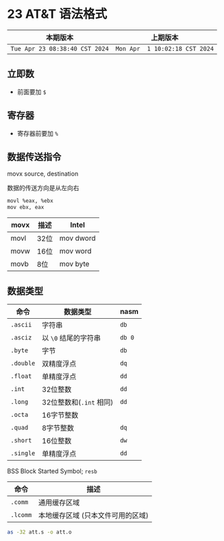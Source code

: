 # 23 AT&T 语法格式

|本期版本|上期版本
|:---:|:---:
`Tue Apr 23 08:38:40 CST 2024` | `Mon Apr  1 10:02:18 CST 2024`

## 立即数

* 前面要加 `$`

## 寄存器

* 寄存器前要加 `%`

## 数据传送指令

  movx source, destination

数据的传送方向是从左向右 

```bash
movl %eax, %ebx
mov ebx, eax
```

|movx|描述|Intel|
|---|---|---|
|movl | 32位 | mov dword|
|movw | 16位 | mov word|
|movb | 8位 | mov byte|

## 数据类型

| 命令      | 数据类型                | nasm   |
| --------- | ----------------------- | ------ |
| `.ascii`  | 字符串                  | `db`   |
| `.asciz` | 以 `\0` 结尾的字符串    | `db 0` |
| `.byte`   | 字节                    | `db`   |
| `.double` | 双精度浮点              | `dq`   |
| `.float`  | 单精度浮点              | `dd`   |
| `.int`    | 32位整数                | `dd`   |
| `.long`   | 32位整数和(`.int` 相同) | `dd`   |
| `.octa`   | 16字节整数              |        |
| `.quad`   | 8字节整数               | `dq`   |
| `.short`  | 16位整数                | `dw`   |
| `.single` | 单精度浮点              | `dd`   |

BSS Block Started Symbol; `resb`

| 命令     | 描述                              |
| -------- | --------------------------------- |
| `.comm`  | 通用缓存区域                      |
| `.lcomm` | 本地缓存区域 (只本文件可用的区域) |


```bash
as -32 att.s -o att.o
```
